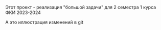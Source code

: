 Этот проект - реализация "большой задачи" для 2 семестра 1 курса ФКИ 2023-2024

А это иллюстрация изменений в git
